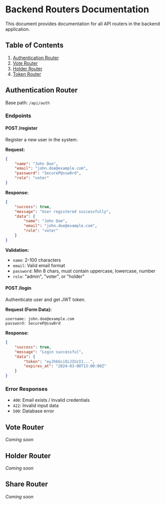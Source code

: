 # Backend Routers Documentation

This document provides documentation for all API routers in the backend application.

## Table of Contents

1. [Authentication Router](#authentication-router)
2. [Vote Router](#vote-router)
3. [Holder Router](#holder-router)
4. [Token Router](#token-router)

## Authentication Router

Base path: `/api/auth`

### Endpoints

#### POST /register
Register a new user in the system.

**Request:**
```json
{
    "name": "John Doe",
    "email": "john.doe@example.com",
    "password": "SecureP@ssw0rd",
    "role": "voter"
}
```

**Response:**
```json
{
    "success": true,
    "message": "User registered successfully",
    "data": {
        "name": "John Doe",
        "email": "john.doe@example.com",
        "role": "voter"
    }
}
```

**Validation:**
- `name`: 2-100 characters
- `email`: Valid email format
- `password`: Min 8 chars, must contain uppercase, lowercase, number
- `role`: "admin", "voter", or "holder"

#### POST /login
Authenticate user and get JWT token.

**Request (Form Data):**
```
username: john.doe@example.com
password: SecureP@ssw0rd
```

**Response:**
```json
{
    "success": true,
    "message": "Login successful",
    "data": {
        "token": "eyJhbGciOiJIUzI1...",
        "expires_at": "2024-03-08T13:00:00Z"
    }
}
```

### Error Responses

- `400`: Email exists / Invalid credentials
- `422`: Invalid input data
- `500`: Database error

## Vote Router

*Coming soon*

## Holder Router

*Coming soon*

## Share Router

*Coming soon* 